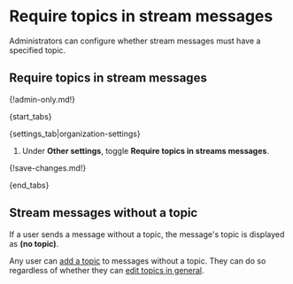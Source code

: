 # Require topics in stream messages

Administrators can configure whether stream messages must have a
specified topic.

## Require topics in stream messages

{!admin-only.md!}

{start_tabs}

{settings_tab|organization-settings}

1. Under **Other settings**, toggle
   **Require topics in streams messages**.

{!save-changes.md!}

{end_tabs}

## Stream messages without a topic

If a user sends a message without a topic, the message's topic is
displayed as **(no topic)**.

Any user can [add a topic](/help/rename-a-topic) to messages without a topic.
They can do so regardless of whether they can [edit topics in
general](/help/configure-who-can-edit-topics).
